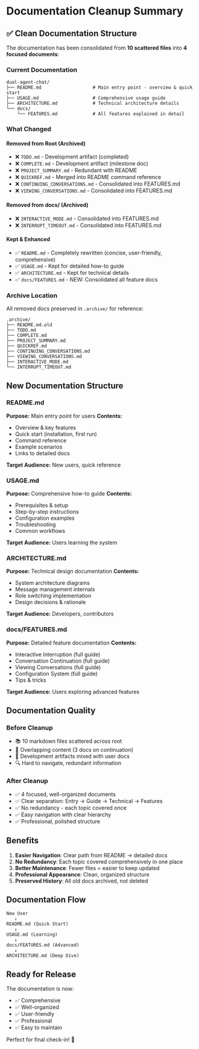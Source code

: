 # Documentation Cleanup Summary

## ✅ Clean Documentation Structure

The documentation has been consolidated from **10 scattered files** into **4 focused documents**:

### Current Documentation

```
dual-agent-chat/
├── README.md                   # Main entry point - overview & quick start
├── USAGE.md                    # Comprehensive usage guide
├── ARCHITECTURE.md             # Technical architecture details
└── docs/
    └── FEATURES.md             # All features explained in detail
```

### What Changed

#### Removed from Root (Archived)
- ❌ `TODO.md` - Development artifact (completed)
- ❌ `COMPLETE.md` - Development artifact (milestone doc)
- ❌ `PROJECT_SUMMARY.md` - Redundant with README
- ❌ `QUICKREF.md` - Merged into README command reference
- ❌ `CONTINUING_CONVERSATIONS.md` - Consolidated into FEATURES.md
- ❌ `VIEWING_CONVERSATIONS.md` - Consolidated into FEATURES.md

#### Removed from docs/ (Archived)
- ❌ `INTERACTIVE_MODE.md` - Consolidated into FEATURES.md
- ❌ `INTERRUPT_TIMEOUT.md` - Consolidated into FEATURES.md

#### Kept & Enhanced
- ✅ `README.md` - Completely rewritten (concise, user-friendly, comprehensive)
- ✅ `USAGE.md` - Kept for detailed how-to guide
- ✅ `ARCHITECTURE.md` - Kept for technical details
- ✅ `docs/FEATURES.md` - NEW: Consolidated all feature docs

### Archive Location

All removed docs preserved in `.archive/` for reference:

```
.archive/
├── README.md.old
├── TODO.md
├── COMPLETE.md
├── PROJECT_SUMMARY.md
├── QUICKREF.md
├── CONTINUING_CONVERSATIONS.md
├── VIEWING_CONVERSATIONS.md
├── INTERACTIVE_MODE.md
└── INTERRUPT_TIMEOUT.md
```

## New Documentation Structure

### README.md
**Purpose:** Main entry point for users
**Contents:**
- Overview & key features
- Quick start (installation, first run)
- Command reference
- Example scenarios
- Links to detailed docs

**Target Audience:** New users, quick reference

### USAGE.md
**Purpose:** Comprehensive how-to guide
**Contents:**
- Prerequisites & setup
- Step-by-step instructions
- Configuration examples
- Troubleshooting
- Common workflows

**Target Audience:** Users learning the system

### ARCHITECTURE.md
**Purpose:** Technical design documentation
**Contents:**
- System architecture diagrams
- Message management internals
- Role switching implementation
- Design decisions & rationale

**Target Audience:** Developers, contributors

### docs/FEATURES.md
**Purpose:** Detailed feature documentation
**Contents:**
- Interactive Interruption (full guide)
- Conversation Continuation (full guide)
- Viewing Conversations (full guide)
- Configuration System (full guide)
- Tips & tricks

**Target Audience:** Users exploring advanced features

## Documentation Quality

### Before Cleanup
- 📚 10 markdown files scattered across root
- 🔄 Overlapping content (3 docs on continuation)
- 📝 Development artifacts mixed with user docs
- 🔍 Hard to navigate, redundant information

### After Cleanup
- ✅ 4 focused, well-organized documents
- ✅ Clear separation: Entry → Guide → Technical → Features
- ✅ No redundancy - each topic covered once
- ✅ Easy navigation with clear hierarchy
- ✅ Professional, polished structure

## Benefits

1. **Easier Navigation**: Clear path from README → detailed docs
2. **No Redundancy**: Each topic covered comprehensively in one place
3. **Better Maintenance**: Fewer files = easier to keep updated
4. **Professional Appearance**: Clean, organized structure
5. **Preserved History**: All old docs archived, not deleted

## Documentation Flow

```
New User
   ↓
README.md (Quick Start)
   ↓
USAGE.md (Learning)
   ↓
docs/FEATURES.md (Advanced)
   ↓
ARCHITECTURE.md (Deep Dive)
```

## Ready for Release

The documentation is now:
- ✅ Comprehensive
- ✅ Well-organized
- ✅ User-friendly
- ✅ Professional
- ✅ Easy to maintain

Perfect for final check-in! 🚀
